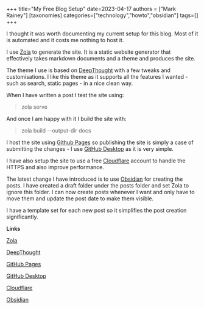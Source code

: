 +++
title="My Free Blog Setup"
date=2023-04-17
authors = ["Mark Rainey"]
[taxonomies]
categories=["technology","howto","obsidian"]
tags=[]
+++

I thought it was worth documenting my current setup for this blog. Most of it is automated and it costs me nothing to host it.

<!-- more -->

I use [Zola](https://www.getzola.org/) to generate the site. It is a static website generator that effectively takes markdown documents and a theme and produces the site.

The theme I use is based on [DeepThought](https://www.getzola.org/themes/deepthought) with a few tweaks and customisations. I like this theme as it supports all the features I wanted - such as search, static pages - in a nice clean way.

When I have written a post I test the site using:

> zola serve

And once I am happy with it I build the site with:

> zola build --output-dir docs

I host the site using [Github Pages](<[GitHub Pages](https://pages.github.com)>) so publishing the site is simply a case of submitting the changes - I use [GitHub Desktop](https://desktop.github.com/) as it is very simple.

I have also setup the site to use a free [Cloudflare](https://www.cloudflare.com/en-gb/plans/free/) account to handle the HTTPS and also improve performance.

The latest change I have introduced is to use [Obsidian](https://obsidian.md/) for creating the posts. I have created a draft folder under the posts folder and set Zola to ignore this folder. I can now create posts whenever I want and only have to move them and update the post date to make them visible.

I have a template set for each new post so it simplifies the post creation significantly.

__Links__

[Zola](https://www.getzola.org/)

[DeepThought](https://www.getzola.org/themes/deepthought)

[GitHub Pages](https://pages.github.com)

[GitHub Desktop](https://desktop.github.com/)

[Cloudflare](https://www.cloudflare.com/en-gb/plans/free/)

[Obsidian](https://obsidian.md/)
